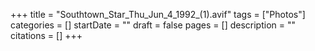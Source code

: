 +++
title = "Southtown_Star_Thu_Jun_4_1992_(1).avif"
tags = ["Photos"]
categories = []
startDate = ""
draft = false
pages = []
description = ""
citations = []
+++
